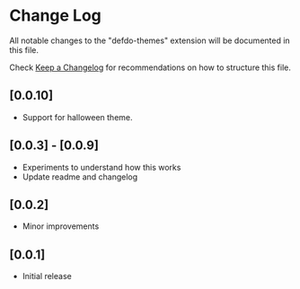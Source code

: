# Change Log

All notable changes to the "defdo-themes" extension will be documented in this file.

Check [Keep a Changelog](http://keepachangelog.com/) for recommendations on how to structure this file.

## [0.0.10]

- Support for halloween theme.
## [0.0.3] - [0.0.9]

- Experiments to understand how this works
- Update readme and changelog

## [0.0.2]

- Minor improvements

## [0.0.1]

- Initial release
